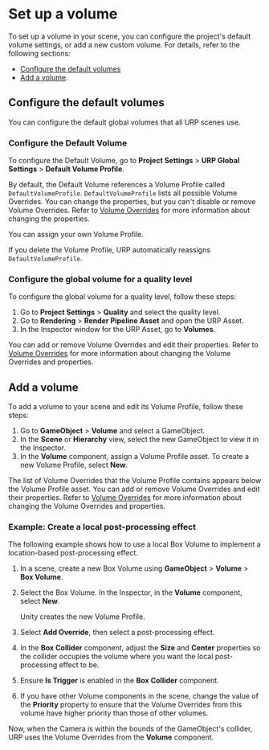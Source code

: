 # Set up a volume

To set up a volume in your scene, you can configure the project's default volume settings, or add a new custom volume. For details, refer to the following sections:

- [Configure the default volumes](#configure-the-default-volumes) 
- [Add a volume](#add-a-volume). 

<a name="configure-the-default-volumes"></a>
## Configure the default volumes

You can configure the default global volumes that all URP scenes use.

### Configure the Default Volume

To configure the Default Volume, go to **Project Settings** > **URP Global Settings** > **Default Volume Profile**. 

By default, the Default Volume references a Volume Profile called `DefaultVolumeProfile`. `DefaultVolumeProfile` lists all possible Volume Overrides. You can change the properties, but you can't disable or remove Volume Overrides. Refer to [Volume Overrides](VolumeOverrides.md) for more information about changing the properties.

You can assign your own Volume Profile.

If you delete the Volume Profile, URP automatically reassigns `DefaultVolumeProfile`.

### Configure the global volume for a quality level

To configure the global volume for a quality level, follow these steps:

1. Go to **Project Settings** > **Quality** and select the quality level.
3. Go to **Rendering** > **Render Pipeline Asset** and open the URP Asset.
4. In the Inspector window for the URP Asset, go to **Volumes**.

You can add or remove Volume Overrides and edit their properties. Refer to [Volume Overrides](VolumeOverrides.md) for more information about changing the Volume Overrides and properties.

<a name="add-a-volume"></a>
## Add a volume

To add a volume to your scene and edit its Volume Profile, follow these steps:

1. Go to **GameObject** > **Volume** and select a GameObject.
2. In the **Scene** or **Hierarchy** view, select the new GameObject to view it in the Inspector.
3. In the **Volume** component, assign a Volume Profile asset. To create a new Volume Profile, select **New**.

The list of Volume Overrides that the Volume Profile contains appears below the Volume Profile asset. You can add or remove Volume Overrides and edit their properties. Refer to [Volume Overrides](VolumeOverrides.md) for more information about changing the Volume Overrides and properties.

### Example: Create a local post-processing effect

The following example shows how to use a local Box Volume to implement a location-based post-processing effect.

1. In a scene, create a new Box Volume using **GameObject** > **Volume** > **Box Volume**.

2. Select the Box Volume. In the Inspector, in the **Volume** component, select **New**.

    Unity creates the new Volume Profile.

3. Select **Add Override**, then select a post-processing effect.

4. In the **Box Collider** component, adjust the **Size** and **Center** properties so the collider occupies the volume where you want the local post-processing effect to be.

5. Ensure **Is Trigger** is enabled in the **Box Collider** component.

6. If you have other Volume components in the scene, change the value of the **Priority** property to ensure that the Volume Overrides from this volume have higher priority than those of other volumes.

Now, when the Camera is within the bounds of the GameObject's collider, URP uses the Volume Overrides from the **Volume** component.
